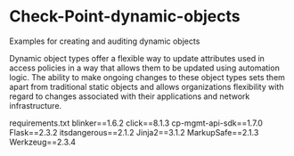 # Check-Point-dynamic-objects
Examples for creating and auditing dynamic objects

Dynamic object types offer a flexible way to update attributes used in access policies in a way that allows them to be updated using automation logic.  The ability to make ongoing changes to these object types sets them apart from traditional static objects and allows organizations flexibility with regard to changes associated with their applications and network infrastructure.

requirements.txt
blinker==1.6.2
click==8.1.3
cp-mgmt-api-sdk==1.7.0
Flask==2.3.2
itsdangerous==2.1.2
Jinja2==3.1.2
MarkupSafe==2.1.3
Werkzeug==2.3.4
